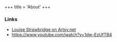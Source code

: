 +++
title = 'About'
+++

### Links
- [Louise Strawbridge on Artsy.net](https://www.artsy.net/artist/louise-strawbridge)
- https://www.youtube.com/watch?v=1dw-EzUfTB4